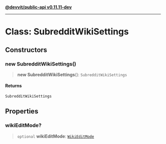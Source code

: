 [**@devvit/public-api v0.11.11-dev**](../../README.md)

---

# Class: SubredditWikiSettings

## Constructors

<a id="constructor"></a>

### new SubredditWikiSettings()

> **new SubredditWikiSettings**(): `SubredditWikiSettings`

#### Returns

`SubredditWikiSettings`

## Properties

<a id="wikieditmode"></a>

### wikiEditMode?

> `optional` **wikiEditMode**: [`WikiEditMode`](../type-aliases/WikiEditMode.md)
